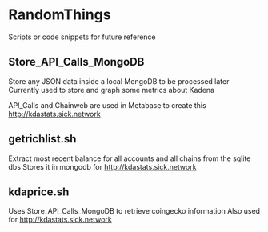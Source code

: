 # RandomThings
Scripts or code snippets for future reference

## Store_API_Calls_MongoDB
Store any JSON data inside a local MongoDB to be processed later
Currently used to store and graph some metrics about Kadena 

API_Calls and Chainweb are used in Metabase to create this http://kdastats.sick.network


## getrichlist.sh
Extract most recent balance for all accounts and all chains from the sqlite dbs
Stores it in mongodb for http://kdastats.sick.network


## kdaprice.sh
Uses Store_API_Calls_MongoDB to retrieve coingecko information
Also used for http://kdastats.sick.network
